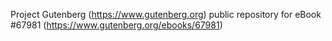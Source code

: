 Project Gutenberg (https://www.gutenberg.org) public repository for
eBook #67981 (https://www.gutenberg.org/ebooks/67981)
